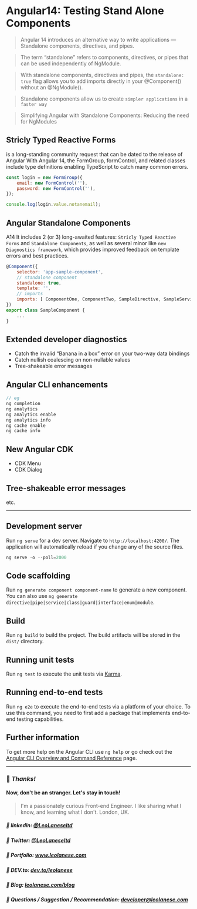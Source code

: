 # Angular14: Testing Stand Alone Components

> Angular 14 introduces an alternative way to write applications — Standalone components, directives, and pipes.

> The term “standalone” refers to components, directives, or pipes that can be used independently of NgModule.

> With standalone components, directives and pipes, the `standalone: true` flag allows you to add imports directly in your @Component() without an @NgModule().



> Standalone components allow us to create `simpler applications` in a `faster way`

> Simplifying Angular with Standalone Components: Reducing the need for NgModules


## Stricly Typed Reactive Forms
is a long-standing community request that can be dated to the release of Angular
With Angular 14, the FormGroup, formControl, and related classes include type definitions enabling TypeScript to catch many common errors.


```js
const login = new FormGroup({
    email: new FormControl(''),
    password: new FormControl(''),
});

console.log(login.value.notanemail);
```


## Angular Standalone Components
A14 It includes 2 (or 3) long-awaited features:
`Stricly Typed Reactive Forms` and `Standalone Components`, as well as several minor like `new Diagnostics framework`, which provides improved feedback on template errors and best practices.


```js
@Component({
    selector: 'app-sample-component',
    // standalone component
    standalone: true,
    template: '',
    // imports
    imports: [ ComponentOne, ComponentTwo, SampleDirective, SampleService, CommonModule ],
})
export class SampleComponent {
    ...
}
```

## Extended developer diagnostics
* Catch the invalid “Banana in a box” error on your two-way data bindings
* Catch nullish coalescing on non-nullable values
* Tree-shakeable error messages

## Angular CLI enhancements
```js
// eg
ng completion
ng analytics
ng analytics enable
ng analytics info
ng cache enable
ng cache info
```

## New Angular CDK
* CDK Menu 
* CDK Dialog

## Tree-shakeable error messages

etc.

---

## Development server

Run `ng serve` for a dev server. Navigate to `http://localhost:4200/`. The application will automatically reload if you change any of the source files.


```js
ng serve -o --poll=2000
```

## Code scaffolding

Run `ng generate component component-name` to generate a new component. You can also use `ng generate directive|pipe|service|class|guard|interface|enum|module`.

## Build

Run `ng build` to build the project. The build artifacts will be stored in the `dist/` directory.

## Running unit tests

Run `ng test` to execute the unit tests via [Karma](https://karma-runner.github.io).

## Running end-to-end tests

Run `ng e2e` to execute the end-to-end tests via a platform of your choice. To use this command, you need to first add a package that implements end-to-end testing capabilities.

## Further information
To get more help on the Angular CLI use `ng help` or go check out the [Angular CLI Overview and Command Reference](https://angular.io/cli) page.

---
### :100: <i>Thanks!</i>
#### Now, don't be an stranger. Let's stay in touch!

> I'm a passionately curious Front-end Engineer. I like sharing what I know, and learning what I don't. London, UK.

##### :radio_button: linkedin: <a href="https://www.linkedin.com/in/leolanese/" target="_blank">@LeoLaneseltd</a>
##### :radio_button: Twitter: <a href="https://twitter.com/LeoLaneseltd" target="_blank">@LeoLaneseltd</a>
##### :radio_button: Portfolio: <a href="https://www.leolanese.com" target="_blank">www.leolanese.com</a>
##### :radio_button: DEV.to: <a href="https://www.dev.to/leolanese" target="_blank">dev.to/leolanese</a>
##### :radio_button: Blog: <a href="https://www.leolanese.com/blog" target="_blank">leolanese.com/blog</a>
##### :radio_button: Questions / Suggestion / Recommendation: developer@leolanese.com
